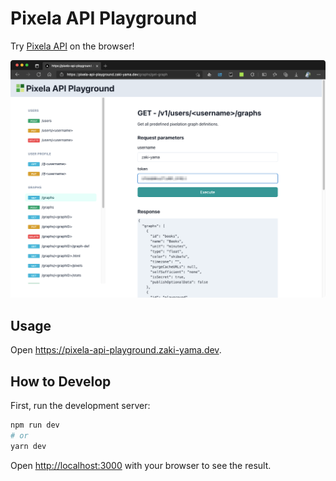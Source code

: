 # Pixela API Playground

Try [Pixela API](https://pixe.la/) on the browser!

![](docs/screenshot.png)

## Usage

Open https://pixela-api-playground.zaki-yama.dev.

## How to Develop

First, run the development server:

```bash
npm run dev
# or
yarn dev
```

Open [http://localhost:3000](http://localhost:3000) with your browser to see the result.
